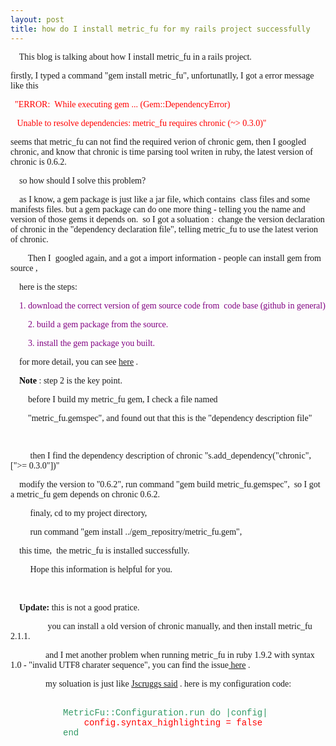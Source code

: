 ```yaml
---
layout: post
title: how do I install metric_fu for my rails project successfully
---
```

<p><span style="font-family: Comic Sans MS;"><span style="white-space: pre;">	</span>
This blog is talking about how I install metric_fu in a rails project.</span>
</p>
<p><span style="font-family: Comic Sans MS;">firstly, I typed a command &quot;gem install metric_fu&quot;, unfortunatlly, I got a error message like this</span>
</p>
<p><span style="font-family: Comic Sans MS;"><span style="color: #ff0000;"><span style="white-space: pre;">	</span>
&quot;ERROR: &nbsp;While executing gem ... (Gem::DependencyError)</span>
</span>
</p>
<p><span style="font-family: Comic Sans MS;"><span style="color: #ff0000;"><span style="white-space: pre;">	</span>
&nbsp;Unable to resolve dependencies: metric_fu requires chronic (~&gt; 0.3.0)&quot;</span>
</span>
</p>
<p><span style="font-family: Comic Sans MS;"> seems that metric_fu can not find the required verion of chronic gem, then I googled chronic, and know that chronic is time parsing tool writen in ruby, the latest version of chronic is 0.6.2.&nbsp;</span>
</p>
<p><span style="font-family: Comic Sans MS;"><span style="white-space: pre;">	</span>
so how should I solve this problem?</span>
</p>
<p><span style="font-family: Comic Sans MS;"><span style="white-space: pre;">	</span>
as I know, a gem package is just like a jar file, which contains &nbsp;class files and some manifests files. but a gem package can do one more thing - telling you the name and version of those gems it depends on. &nbsp;so I got a soluation : &nbsp;change the version declaration of chronic in the &quot;dependency declaration file&quot;, telling metric_fu to use the latest verion of chronic.</span>
</p>
<p><span style="font-family: Comic Sans MS;">&nbsp;&nbsp;&nbsp;&nbsp;&nbsp;&nbsp;&nbsp; Then I&nbsp; googled again, and a got a import information - people can install gem from source ,&nbsp;</span>
</p>
<p><span style="font-family: Comic Sans MS;"><span style="white-space: pre;">	</span>
here is the steps:</span>
</p>
<p><span style="font-family: Comic Sans MS;"><span style="white-space: pre;">	</span>
<span style="color: #800080;">1. download the correct version of gem source code from &nbsp;code base (github in general)</span>
</span>
</p>
<p><span style="font-family: Comic Sans MS;"><span style="color: #800080;">&nbsp; &nbsp; &nbsp; &nbsp; 2. build a gem package from the source.&nbsp;</span>
</span>
</p>
<p><span style="font-family: Comic Sans MS;"><span style="color: #800080;">&nbsp; &nbsp; &nbsp; &nbsp; 3. install the gem package you built.</span>
</span>
</p>
<p><span style="font-family: Comic Sans MS;"><span style="white-space: pre;">	</span>
for more detail, you can see <a href="http://raflabs.com/blogs/silence-is-foo/2010/07/19/installing-a-gem-fork-from-github-source/" target="_blank">here</a>
.</span>
</p>
<p><span style="font-family: Comic Sans MS;"><span style="white-space: pre;">	</span>
<strong><span style="color: #000000;">Note</span>
</strong>
: step 2 is the key point.</span>
</p>
<p><span style="font-family: Comic Sans MS;">&nbsp;&nbsp;&nbsp;&nbsp;&nbsp;&nbsp;&nbsp; before I build my metric_fu gem, I check a file named </span>
</p>
<p><span style="font-family: Comic Sans MS;">&nbsp; &nbsp; &nbsp; &nbsp; &quot;metric_fu.gemspec&quot;, and found out that this is the &quot;dependency description file&quot;</span>
</p>
<p><span style="font-family: Comic Sans MS;"><br />
</span>
</p>
<p><span style="font-family: Comic Sans MS;">&nbsp;&nbsp;&nbsp;&nbsp;&nbsp;&nbsp;&nbsp;&nbsp; then I find the dependency description of chronic &quot;s.add_dependency(&quot;chronic&quot;, [&quot;&gt;= 0.3.0&quot;])&quot;</span>
</p>
<p><span style="font-family: Comic Sans MS;"><span style="white-space: pre;">	</span>
modify the version to &quot;0.6.2&quot;, run command &quot;gem build&nbsp;metric_fu.gemspec&quot;, &nbsp;so I got a metric_fu gem depends on chronic 0.6.2.</span>
</p>
<p><span style="font-family: Comic Sans MS;">&nbsp;&nbsp;&nbsp;&nbsp;&nbsp;&nbsp;&nbsp;&nbsp; finaly, cd to my project directory,</span>
</p>
<p><span style="font-family: Comic Sans MS;">&nbsp;&nbsp;&nbsp;&nbsp;&nbsp;&nbsp;&nbsp;&nbsp; run command &quot;gem install ../gem_repositry/metric_fu.gem&quot;,&nbsp;</span>
</p>
<p><span style="font-family: Comic Sans MS;"><span style="white-space: pre;">	 this time, </span>
the metric_fu is installed successfully. </span>
</p>
<p><span style="font-family: Comic Sans MS;">&nbsp;&nbsp;&nbsp;&nbsp;&nbsp;&nbsp;&nbsp;&nbsp; Hope this information is helpful for you.</span>
</p>
<p>&nbsp;</p>
<p><span style="font-family: Comic Sans MS;"><span style="white-space: pre;">	</span>
<strong>Update: </strong>
this is not a good pratice. </span>
</p>
<p><span style="font-family: Comic Sans MS;">&nbsp; &nbsp; &nbsp; &nbsp; &nbsp; &nbsp; &nbsp; &nbsp; &nbsp;you can install a old version of chronic manually, and then install metric_fu 2.1.1.</span>
</p>
<p><span style="font-family: Comic Sans MS;">&nbsp; &nbsp; &nbsp; &nbsp; &nbsp; &nbsp; &nbsp; &nbsp; and I met another problem when running metric_fu in ruby 1.9.2 with syntax 1.0 - &quot;invalid UTF8 charater sequence&quot;, you can find the issue<a href="https://github.com/jscruggs/metric_fu/issues/61" target="_blank"> here</a>
.</span>
</p>
<p><span style="font-family: Comic Sans MS;">&nbsp; &nbsp; &nbsp; &nbsp; &nbsp; &nbsp; &nbsp; &nbsp; my soluation is just like <a href="https://github.com/jscruggs/metric_fu/issues/61#issuecomment-827265" target="_blank">Jscruggs said</a>
. here is my configuration code:<span style="white-space: pre;"></span>
</span>
</p>
<p><span style="font-family: Comic Sans MS;"><span style="white-space: pre;">
<span style="font-family: Courier;"><span style="color: #339966;">          MetricFu::Configuration.run do |config|
              <span style="color: #ff0000;">config.syntax_highlighting = false</span>
          end</span>
</span>
</span>
</span>
</p>
